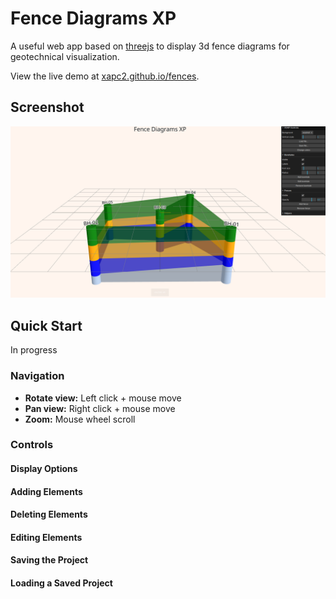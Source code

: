 # Fence Diagrams XP
A useful web app based on [threejs](https://threejs.org/) to display 3d fence diagrams for geotechnical visualization.

View the live demo at [xapc2.github.io/fences](https://xapc2.github.io/fences).

## Screenshot
![Screenshot of the app](./images/screenshot.png "Fences app")

## Quick Start
In progress

### Navigation
+ **Rotate view:** Left click + mouse move
+ **Pan view:** Right click + mouse move
+ **Zoom:** Mouse wheel scroll


### Controls

#### Display Options

#### Adding Elements

#### Deleting Elements

#### Editing Elements

#### Saving the Project

#### Loading a Saved Project 

